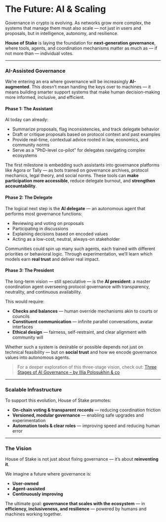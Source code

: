 # The Future: AI & Scaling

Governance in crypto is evolving. As networks grow more complex, the systems that manage them must also scale — not just in users and proposals, but in intelligence, autonomy, and resilience.

**House of Stake** is laying the foundation for **next-generation governance**, where tools, agents, and coordination mechanisms matter as much as — if not more than — individual votes.

---

### AI-Assisted Governance

We’re entering an era where governance will be increasingly **AI-augmented**. This doesn’t mean handing the keys over to machines — it means building smarter support systems that make human decision-making more informed, inclusive, and efficient.

#### Phase 1: The Assistant

AI today can already:

- Summarize proposals, flag inconsistencies, and track delegate behavior
- Draft or critique proposals based on protocol context and past examples
- Provide real-time, contextual advice rooted in law, economics, and community norms
- Serve as a "PhD-level co-pilot" for delegates navigating complex ecosystems

The first milestone is embedding such assistants into governance platforms like Agora or Tally — as bots trained on governance archives, protocol mechanics, legal theory, and social norms. These tools can **make participation more accessible**, reduce delegate burnout, and **strengthen accountability**.

#### Phase 2: The Delegate

The logical next step is the **AI delegate** — an autonomous agent that performs most governance functions:

- Reviewing and voting on proposals
- Participating in discussions
- Explaining decisions based on encoded values
- Acting as a low-cost, neutral, always-on stakeholder

Communities could spin up many such agents, each trained with different priorities or behavioral logic. Through experimentation, we’ll learn which models earn **real trust** and deliver real impact.

#### Phase 3: The President

The long-term vision — still speculative — is the **AI president**: a master coordination agent overseeing protocol governance with transparency, neutrality, and continuous availability.

This would require:

- **Checks and balances** — human override mechanisms akin to courts or councils
- **Constituent communication** — infinite parallel conversations, avatar interfaces
- **Ethical design** — fairness, self-restraint, and clear alignment with community will

Whether such a system is desirable or possible depends not just on technical feasibility — but on **social trust** and how we encode governance values into autonomous agents.

> For a deeper exploration of this three-stage vision, check out:
> [Three Stages of AI Governance – by Illia Polosukhin & co](https://rettig.substack.com/p/three-stages-of-ai-governance?r=16en&utm_medium=ios&triedRedirect=true)

---

### Scalable Infrastructure

To support this evolution, House of Stake promotes:

- **On-chain voting & transparent records** — reducing coordination friction
- **Versioned, modular governance** — enabling safe upgrades and experimentation
- **Automation tools & clear roles** — improving speed and reducing human error

---

### The Vision

House of Stake is not just about fixing governance — it’s about **reinventing it**.

We imagine a future where governance is:

- **User-owned**
- **Agent-assisted**
- **Continuously improving**

The ultimate goal: **governance that scales with the ecosystem** — in **efficiency, inclusiveness, and resilience** — powered by humans and machines working together.
